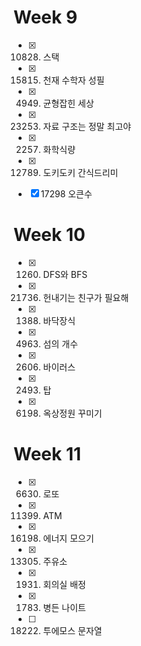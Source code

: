 # Week 9
- [x] 10828. 스택
- [x] 15815. 천재 수학자 성필 
- [x] 4949. 균형잡힌 세상
- [x] 23253. 자료 구조는 정말 최고야
- [x] 2257. 화학식량
- [x] 12789. 도키도키 간식드리미
- [x] 17298 오큰수



# Week 10
- [x] 1260. DFS와 BFS
- [x] 21736. 헌내기는 친구가 필요해
- [x] 1388. 바닥장식
- [x] 4963. 섬의 개수
- [x] 2606. 바이러스
- [x] 2493. 탑
- [x] 6198. 옥상정원 꾸미기

# Week 11
- [x] 6630. 로또
- [x] 11399. ATM
- [x] 16198. 에너지 모으기
- [x] 13305. 주유소
- [x] 1931. 회의실 배정
- [x] 1783. 병든 나이트
- [ ] 18222. 투에모스 문자열
